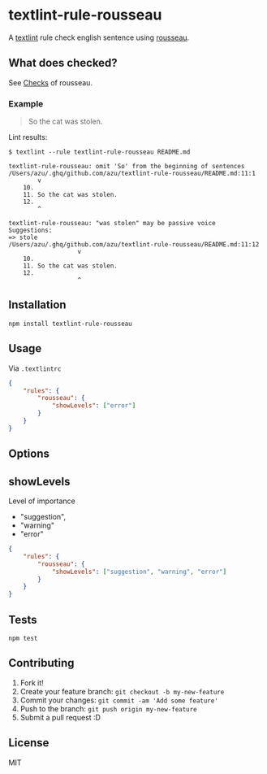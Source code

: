 # textlint-rule-rousseau

A [textlint](https://github.com/textlint/textlint "textlint") rule check english sentence using [rousseau](https://github.com/GitbookIO/rousseau "rousseau").

## What does checked?

See [Checks](https://github.com/GitbookIO/rousseau#checks "Checks") of rousseau.

### Example

> So the cat was stolen.

Lint results:

```
$ textlint --rule textlint-rule-rousseau README.md

textlint-rule-rousseau: omit 'So' from the beginning of sentences
/Users/azu/.ghq/github.com/azu/textlint-rule-rousseau/README.md:11:1
        v
    10.
    11. So the cat was stolen.
    12.
        ^

textlint-rule-rousseau: "was stolen" may be passive voice
Suggestions:
=> stole
/Users/azu/.ghq/github.com/azu/textlint-rule-rousseau/README.md:11:12
                   v
    10.
    11. So the cat was stolen.
    12.
                   ^
```


## Installation

    npm install textlint-rule-rousseau

## Usage

Via `.textlintrc`


```json
{
    "rules": {
        "rousseau": {
            "showLevels": ["error"]
        }
    }
}
```

## Options

## showLevels

Level of importance

- "suggestion",
- "warning"
- "error"

```json
{
    "rules": {
        "rousseau": {
            "showLevels": ["suggestion", "warning", "error"]
        }
    }
}
```


## Tests

    npm test

## Contributing

1. Fork it!
2. Create your feature branch: `git checkout -b my-new-feature`
3. Commit your changes: `git commit -am 'Add some feature'`
4. Push to the branch: `git push origin my-new-feature`
5. Submit a pull request :D

## License

MIT